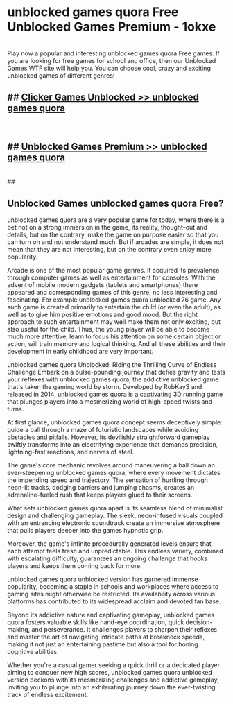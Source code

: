 # unblocked games quora Free Unblocked Games Premium - 1okxe <br>
<br>
Play now a popular and interesting unblocked games quora Free games. If you are looking for free games for school and office, then our Unblocked Games WTF site will help you. You can choose cool, crazy and exciting unblocked games of different genres!


## ##  [Clicker Games Unblocked >> unblocked games quora](http://freeplayer.one?title=unblocked_games_quora&ref=M1)
  <br>

##  ## [Unblocked Games Premium >> unblocked games quora](http://freeplayer.one?title=unblocked_games_quora&ref=M1)
  <br>
  ##



## Unblocked Games unblocked games quora Free?

unblocked games quora are a very popular game for today, where there is a bet not on a strong immersion in the game, its reality, thought-out and details, but on the contrary, make the game on purpose easier so that you can turn on and not understand much. But if arcades are simple, it does not mean that they are not interesting, but on the contrary even enjoy more popularity.

Arcade is one of the most popular game genres. It acquired its prevalence through computer games as well as entertainment for consoles. With the advent of mobile modern gadgets (tablets and smartphones) there appeared and corresponding games of this genre, no less interesting and fascinating. For example unblocked games quora unblocked 76 game. Any such game is created primarily to entertain the child (or even the adult), as well as to give him positive emotions and good mood. But the right approach to such entertainment may well make them not only exciting, but also useful for the child. Thus, the young player will be able to become much more attentive, learn to focus his attention on some certain object or action, will train memory and logical thinking. And all these abilities and their development in early childhood are very important.

unblocked games quora Unblocked: Riding the Thrilling Curve of Endless Challenge
Embark on a pulse-pounding journey that defies gravity and tests your reflexes with unblocked games quora, the addictive unblocked game that's taken the gaming world by storm. Developed by RobKayS and released in 2014, unblocked games quora is a captivating 3D running game that plunges players into a mesmerizing world of high-speed twists and turns.

At first glance, unblocked games quora concept seems deceptively simple: guide a ball through a maze of futuristic landscapes while avoiding obstacles and pitfalls. However, its devilishly straightforward gameplay swiftly transforms into an electrifying experience that demands precision, lightning-fast reactions, and nerves of steel.

The game's core mechanic revolves around maneuvering a ball down an ever-steepening unblocked games quora, where every movement dictates the impending speed and trajectory. The sensation of hurtling through neon-lit tracks, dodging barriers and jumping chasms, creates an adrenaline-fueled rush that keeps players glued to their screens.

What sets unblocked games quora apart is its seamless blend of minimalist design and challenging gameplay. The sleek, neon-infused visuals coupled with an entrancing electronic soundtrack create an immersive atmosphere that pulls players deeper into the games hypnotic grip.

Moreover, the game's infinite procedurally generated levels ensure that each attempt feels fresh and unpredictable. This endless variety, combined with escalating difficulty, guarantees an ongoing challenge that hooks players and keeps them coming back for more.

unblocked games quora unblocked version has garnered immense popularity, becoming a staple in schools and workplaces where access to gaming sites might otherwise be restricted. Its availability across various platforms has contributed to its widespread acclaim and devoted fan base.

Beyond its addictive nature and captivating gameplay, unblocked games quora fosters valuable skills like hand-eye coordination, quick decision-making, and perseverance. It challenges players to sharpen their reflexes and master the art of navigating intricate paths at breakneck speeds, making it not just an entertaining pastime but also a tool for honing cognitive abilities.

Whether you're a casual gamer seeking a quick thrill or a dedicated player aiming to conquer new high scores, unblocked games quora unblocked version beckons with its mesmerizing challenges and addictive gameplay, inviting you to plunge into an exhilarating journey down the ever-twisting track of endless excitement.